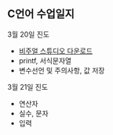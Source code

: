 <h2>C언어 수업일지</h2>
<p>3월 20일 진도</p>
<ul>
<li><a href="https://visualstudio.microsoft.com/ko/thank-you-downloading-visual-studio/?sku=Community&rel=16">비주얼 스튜디오 다운로드 </a></li>
<li>printf, 서식문자열</li>
<li>변수선언 및 주의사항, 값 저장</li>
</ul>
<p>3월 21일 진도</p>
<ul>
	<li>연산자</li>
	<li>실수, 문자</li>
	<li>입력</li>
</ul>




